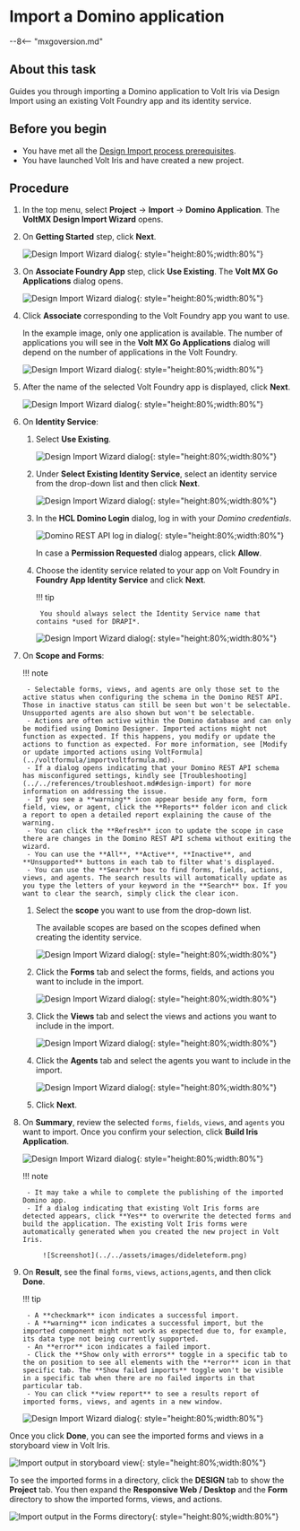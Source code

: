 # Import a Domino application 

--8<-- "mxgoversion.md"

## About this task

Guides you through importing a Domino application to Volt Iris via Design Import using an existing Volt Foundry app and its identity service.

## Before you begin

- You have met all the [Design Import process prerequisites](../../tutorials/designimport.md#before-you-begin).  
- You have launched Volt Iris and have created a new project.

## Procedure

1. In the top menu, select **Project** &rarr; **Import** &rarr; **Domino Application**. The **VoltMX Design Import Wizard** opens.

2. On **Getting Started** step, click **Next**.

    ![Design Import Wizard dialog](../../assets/images/diwizard.png){: style="height:80%;width:80%"}

3. On **Associate Foundry App** step, click **Use Existing**. The **Volt MX Go Applications** dialog opens.

    ![Design Import Wizard dialog](../../assets/images/difoundryapp.png){: style="height:80%;width:80%"}

4. Click **Associate** corresponding to the Volt Foundry app you want to use.

    In the example image, only one application is available. The number of applications you will see in the **Volt MX Go Applications** dialog will depend on the number of applications in the Volt Foundry.

    ![Design Import Wizard dialog](../../assets/images/diassociate.png){: style="height:80%;width:80%"}

5. After the name of the selected Volt Foundry app is displayed, click **Next**.

    ![Design Import Wizard dialog](../../assets/images/difoundrybackend.png){: style="height:80%;width:80%"}

6. On **Identity Service**:

    1. Select **Use Existing**.

        ![Design Import Wizard dialog](../../assets/images/diexistdrapi.png){: style="height:80%;width:80%"}

    2. Under **Select Existing Identity Service**, select an identity service from the drop-down list and then click **Next**.

        ![Design Import Wizard dialog](../../assets/images/didrapi.png){: style="height:80%;width:80%"}

    3. In the **HCL Domino Login** dialog, log in with your *Domino credentials*.

        ![Domino REST API log in dialog](../../assets/images/dicredential.png){: style="height:80%;width:80%"}

        In case a **Permission Requested** dialog appears, click **Allow**.
        <!--
        !!! note

            In case of an error due to incorrect **Scope**, **Client ID**, or **Client Secret**, a dialog shows an error message and information on how to address the error. You must then update the existing identity service you selected in Volt Foundry.
        -->
    4. Choose the identity service related to your app on Volt Foundry in **Foundry App Identity Service** and click **Next**.

        !!! tip

            You should always select the Identity Service name that contains *used for DRAPI*.

        ![Design Import Wizard dialog](../../assets/images/difoundry.png){: style="height:80%;width:80%"}

7. On **Scope and Forms**:

    !!! note

        - Selectable forms, views, and agents are only those set to the active status when configuring the schema in the Domino REST API. Those in inactive status can still be seen but won't be selectable. Unsupported agents are also shown but won't be selectable. 
        - Actions are often active within the Domino database and can only be modified using Domino Designer. Imported actions might not function as expected. If this happens, you modify or update the actions to function as expected. For more information, see [Modify or update imported actions using VoltFormula](../voltformula/importvoltformula.md).
        - If a dialog opens indicating that your Domino REST API schema has misconfigured settings, kindly see [Troubleshooting](../../references/troubleshoot.md#design-import) for more information on addressing the issue.
        - If you see a **warning** icon appear beside any form, form field, view, or agent, click the **Reports** folder icon and click a report to open a detailed report explaining the cause of the warning.
        - You can click the **Refresh** icon to update the scope in case there are changes in the Domino REST API schema without exiting the wizard.
        - You can use the **All**, **Active**, **Inactive**, and **Unsupported** buttons in each tab to filter what's displayed.
        - You can use the **Search** box to find forms, fields, actions, views, and agents. The search results will automatically update as you type the letters of your keyword in the **Search** box. If you want to clear the search, simply click the clear icon.

    1. Select the **scope** you want to use from the drop-down list.

        The available scopes are based on the scopes defined when creating the identity service.  

        ![Design Import Wizard dialog](../../assets/images/discope.png){: style="height:80%;width:80%"}

    1. Click the **Forms** tab and select the forms, fields, and actions you want to include in the import.

        ![Design Import Wizard dialog](../../assets/images/discopeform.png){: style="height:80%;width:80%"}

    1. Click the **Views** tab and select the views and actions you want to include in the import.

        ![Design Import Wizard dialog](../../assets/images/didbviews.png){: style="height:80%;width:80%"}

    1. Click the **Agents** tab and select the agents you want to include in the import.

        ![Design Import Wizard dialog](../../assets/images/diagents.png){: style="height:80%;width:80%"}

    1. Click **Next**.

8. On **Summary**, review the selected `forms`, `fields`, `views`, and `agents` you want to import. Once you confirm your selection, click **Build Iris Application**.

    ![Design Import Wizard dialog](../../assets/images/disummary.png){: style="height:80%;width:80%"}

    !!! note

        - It may take a while to complete the publishing of the imported Domino app.
        - If a dialog indicating that existing Volt Iris forms are detected appears, click **Yes** to overwrite the detected forms and build the application. The existing Volt Iris forms were automatically generated when you created the new project in Volt Iris. 

            ![Screenshot](../../assets/images/dideleteform.png)

9. On **Result**, see the final `forms`, `views`, `actions`,`agents`, and then click **Done**.

    !!! tip

        - A **checkmark** icon indicates a successful import.  
        - A **warning** icon indicates a successful import, but the imported component might not work as expected due to, for example, its data type not being currently supported. 
        - An **error** icon indicates a failed import. 
        - Click the **Show only with errors** toggle in a specific tab to the on position to see all elements with the **error** icon in that specific tab. The **Show failed imports** toggle won't be visible in a specific tab when there are no failed imports in that particular tab.
        - You can click **view report** to see a results report of imported forms, views, and agents in a new window.

    ![Design Import Wizard dialog](../../assets/images/diresult.png){: style="height:80%;width:80%"}

Once you click **Done**, you can see the imported forms and views in a storyboard view in Volt Iris.

![Import output in storyboard view](../../assets/images/dioutput.png){: style="height:80%;width:80%"}

To see the imported forms in a directory, click the **DESIGN** tab to show the **Project** tab. You then expand the **Responsive Web / Desktop** and the **Form** directory to show the imported forms, views, and actions.

![Import output in the Forms directory](../../assets/images/dioutput1.png){: style="height:80%;width:80%"}